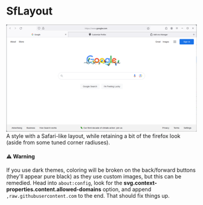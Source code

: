 # SfLayout
![Preview image](preview.png)
A style with a Safari-like layout, while retaining a bit of the firefox look (aside from some tuned corner radiuses).

#### :warning: Warning
If you use dark themes, coloring will be broken on the back/forward buttons (they'll appear pure black) as they use custom images, but this can be remedied. Head into `about:config`, look for the **svg.context-properties.content.allowed-domains** option, and append `,raw.githubusercontent.com` to the end. That should fix things up.
